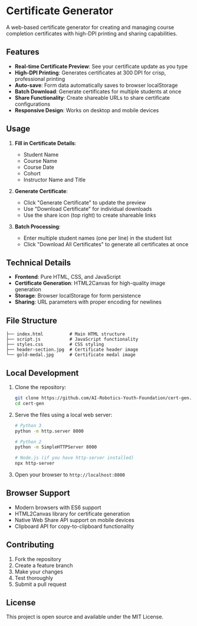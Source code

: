 # Certificate Generator

A web-based certificate generator for creating and managing course completion certificates with high-DPI printing and sharing capabilities.

## Features

- **Real-time Certificate Preview**: See your certificate update as you type
- **High-DPI Printing**: Generates certificates at 300 DPI for crisp, professional printing
- **Auto-save**: Form data automatically saves to browser localStorage
- **Batch Download**: Generate certificates for multiple students at once
- **Share Functionality**: Create shareable URLs to share certificate configurations
- **Responsive Design**: Works on desktop and mobile devices

## Usage

1. **Fill in Certificate Details**:
   - Student Name
   - Course Name
   - Course Date
   - Cohort
   - Instructor Name and Title

2. **Generate Certificate**:
   - Click "Generate Certificate" to update the preview
   - Use "Download Certificate" for individual downloads
   - Use the share icon (top right) to create shareable links

3. **Batch Processing**:
   - Enter multiple student names (one per line) in the student list
   - Click "Download All Certificates" to generate all certificates at once

## Technical Details

- **Frontend**: Pure HTML, CSS, and JavaScript
- **Certificate Generation**: HTML2Canvas for high-quality image generation
- **Storage**: Browser localStorage for form persistence
- **Sharing**: URL parameters with proper encoding for newlines

## File Structure

```
├── index.html          # Main HTML structure
├── script.js           # JavaScript functionality
├── styles.css          # CSS styling
├── header-section.jpg  # Certificate header image
└── gold-medal.jpg      # Certificate medal image
```

## Local Development

1. Clone the repository:
   ```bash
   git clone https://github.com/AI-Robotics-Youth-Foundation/cert-gen.git
   cd cert-gen
   ```

2. Serve the files using a local web server:
   ```bash
   # Python 3
   python -m http.server 8000
   
   # Python 2
   python -m SimpleHTTPServer 8000
   
   # Node.js (if you have http-server installed)
   npx http-server
   ```

3. Open your browser to `http://localhost:8000`

## Browser Support

- Modern browsers with ES6 support
- HTML2Canvas library for certificate generation
- Native Web Share API support on mobile devices
- Clipboard API for copy-to-clipboard functionality

## Contributing

1. Fork the repository
2. Create a feature branch
3. Make your changes
4. Test thoroughly
5. Submit a pull request

## License

This project is open source and available under the MIT License.